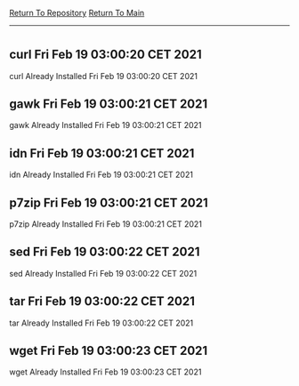 [Return To Repository](https://github.com/bast69/piholeparser/)
[Return To Main](https://github.com/bast69/piholeparser/blob/master/RecentRunLogs/Mainlog.md)
____________________________________
# 
## curl Fri Feb 19 03:00:20 CET 2021
curl Already Installed Fri Feb 19 03:00:20 CET 2021
## gawk Fri Feb 19 03:00:21 CET 2021
gawk Already Installed Fri Feb 19 03:00:21 CET 2021
## idn Fri Feb 19 03:00:21 CET 2021
idn Already Installed Fri Feb 19 03:00:21 CET 2021
## p7zip Fri Feb 19 03:00:21 CET 2021
p7zip Already Installed Fri Feb 19 03:00:21 CET 2021
## sed Fri Feb 19 03:00:22 CET 2021
sed Already Installed Fri Feb 19 03:00:22 CET 2021
## tar Fri Feb 19 03:00:22 CET 2021
tar Already Installed Fri Feb 19 03:00:22 CET 2021
## wget Fri Feb 19 03:00:23 CET 2021
wget Already Installed Fri Feb 19 03:00:23 CET 2021
